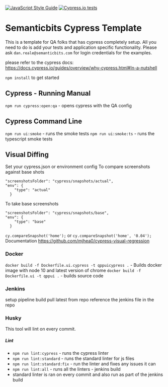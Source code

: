 [![JavaScript Style Guide](https://img.shields.io/badge/code_style-standard-brightgreen.svg)](https://standardjs.com)
[![Cypress.io tests](https://img.shields.io/badge/cypress.io-tests-green.svg?style=flat-square)](https://cypress.io)

# Semanticbits Cypress Template

This is a template for QA folks that has cypress completely setup. All you need to do is add your tests and application specific functionality. Please ask `dan.reale@semanticbits.com` for login credentials for the examples.

please refer to the cypress docs:
https://docs.cypress.io/guides/overview/why-cypress.html#In-a-nutshell

`npm install` to get started

## Cypress - Running Manual
`npm run cypress:open:qa` - opens cypress with the QA config

## Cypress Command Line
`npm run ui:smoke` - runs the smoke tests
`npm run ui:smoke:ts` - runs the typescript smoke tests

## Visual Diffing
Set your cypress.json or environment config
To compare screenshots against base shots
```
"screenshotsFolder": "cypress/snapshots/actual",
"env": {
    "type": "actual"
  }
```
To take base screenshots
```
"screenshotsFolder": "cypress/snapshots/base",
"env": {
    "type": "base"
  }
```
`cy.compareSnapshot('home');` or `cy.compareSnapshot('home', '0.04');`
Documentation
https://github.com/mjhea0/cypress-visual-regression

### Docker
`docker build -f Dockerfile.ui.cypress -t qppuicypress .` - Builds docker image with node 10 and latest version of chrome
`docker build -f Dockerfile.ui -t qppui .` - builds source code

### Jenkins
setup pipeline build
pull latest from repo
reference the jenkins file in the repo

### Husky
This tool will lint on every commit.

##### Lint
* `npm run lint:cypress` - runs the cypress linter
* `npm run lint:standard` - runs the standard linter for js files
* `npm run lint:standard:fix` - run the linter and fixes any issues it can
* `npm run lint:all` - runs all the linters - jenkins build
* standard linter is ran on every commit and also run as part of the jenkins build